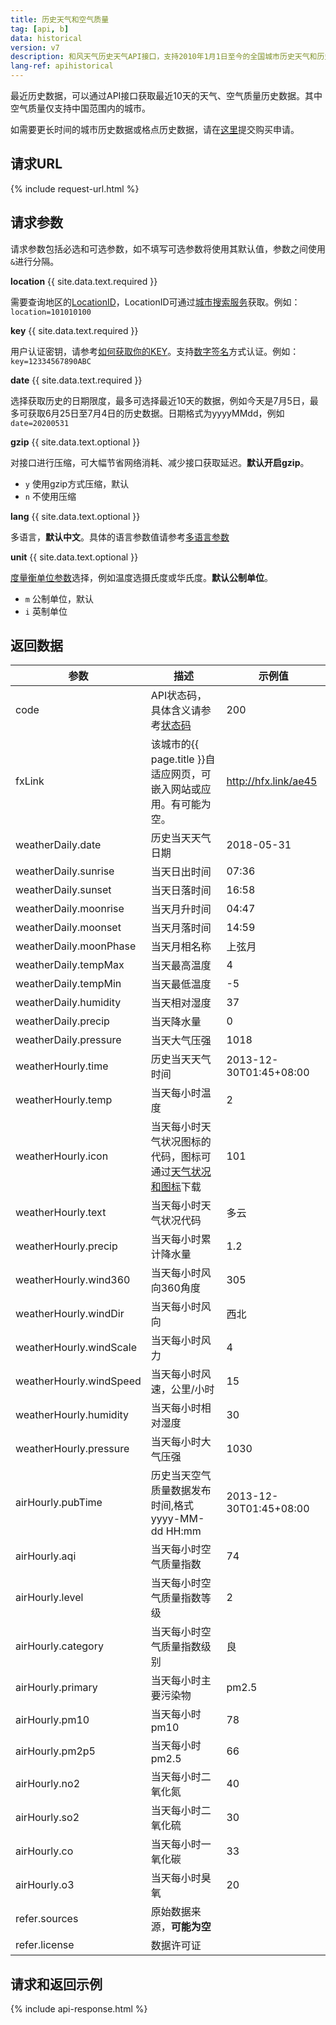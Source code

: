 ```yaml
---
title: 历史天气和空气质量
tag: [api, b]
data: historical
version: v7
description: 和风天气历史天气API接口，支持2010年1月1日至今的全国城市历史天气和历史空气质量AQI数据，历史天气API支持最近10天历史数据的查询，全部历史数据可选择一次性下载，具体方式请联系我们
lang-ref: apihistorical
---
```


最近历史数据，可以通过API接口获取最近10天的天气、空气质量历史数据。其中空气质量仅支持中国范围内的城市。

如需要更长时间的城市历史数据或格点历史数据，请在[这里](https://www.qweather.com/products/mad/historical-inquiry)提交购买申请。

## 请求URL

{% include request-url.html %}

## 请求参数

请求参数包括必选和可选参数，如不填写可选参数将使用其默认值，参数之间使用`&`进行分隔。

**location** {{ site.data.text.required }}

需要查询地区的[LocationID](/docs/start/glossary#locationid)，LocationID可通过[城市搜索服务](/docs/api/geo)获取。例如： `location=101010100`

**key** {{ site.data.text.required }}

用户认证密钥，请参考[如何获取你的KEY](/docs/start/get-api-key)。支持[数字签名](/docs/faq/technical#signature-authentication)方式认证。例如：`key=12334567890ABC`

**date** {{ site.data.text.required }}

选择获取历史的日期限度，最多可选择最近10天的数据，例如今天是7月5日，最多可获取6月25日至7月4日的历史数据。日期格式为yyyyMMdd，例如 `date=20200531`

**gzip** {{ site.data.text.optional }}

对接口进行压缩，可大幅节省网络消耗、减少接口获取延迟。**默认开启gzip**。

- `y` 使用gzip方式压缩，默认
- `n` 不使用压缩

**lang** {{ site.data.text.optional }}

多语言，**默认中文**。具体的语言参数值请参考[多语言参数](/docs/start/language)

**unit** {{ site.data.text.optional }}

[度量衡单位参数](/docs/start/unit)选择，例如温度选摄氏度或华氏度。**默认公制单位**。

- `m` 公制单位，默认
- `i` 英制单位

## 返回数据

| 参数                    | 描述                                                                            | 示例值                 |
| ----------------------- | ------------------------------------------------------------------------------- | ---------------------- |
| code                    | API状态码，具体含义请参考[状态码](/docs/start/status-code)                      | 200                    |
| fxLink                  | 该城市的{{ page.title }}自适应网页，可嵌入网站或应用。有可能为空。              | http://hfx.link/ae45   |
| weatherDaily.date       | 历史当天天气日期                                                                | 2018-05-31             |
| weatherDaily.sunrise    | 当天日出时间                                                                    | 07:36                  |
| weatherDaily.sunset     | 当天日落时间                                                                    | 16:58                  |
| weatherDaily.moonrise   | 当天月升时间                                                                    | 04:47                  |
| weatherDaily.moonset    | 当天月落时间                                                                    | 14:59                  |
| weatherDaily.moonPhase  | 当天月相名称                                                                    | 上弦月                 |
| weatherDaily.tempMax    | 当天最高温度                                                                    | 4                      |
| weatherDaily.tempMin    | 当天最低温度                                                                    | -5                     |
| weatherDaily.humidity   | 当天相对湿度                                                                    | 37                     |
| weatherDaily.precip     | 当天降水量                                                                      | 0                      |
| weatherDaily.pressure   | 当天大气压强                                                                    | 1018                   |
| weatherHourly.time      | 历史当天天气时间                                                                | 2013-12-30T01:45+08:00 |
| weatherHourly.temp      | 当天每小时温度                                                                  | 2                      |
| weatherHourly.icon      | 当天每小时天气状况图标的代码，图标可通过[天气状况和图标](/docs/start/icons)下载 | 101                    |
| weatherHourly.text      | 当天每小时天气状况代码                                                          | 多云                   |
| weatherHourly.precip    | 当天每小时累计降水量                                                            | 1.2                    |
| weatherHourly.wind360    | 当天每小时风向360角度                                                                                     | 305              |
| weatherHourly.windDir   | 当天每小时风向                                                                  | 西北                   |
| weatherHourly.windScale | 当天每小时风力                                                                  | 4                      |
| weatherHourly.windSpeed | 当天每小时风速，公里/小时                                                       | 15                     |
| weatherHourly.humidity  | 当天每小时相对湿度                                                              | 30                     |
| weatherHourly.pressure  | 当天每小时大气压强                                                              | 1030                   |
| airHourly.pubTime       | 历史当天空气质量数据发布时间,格式yyyy-MM-dd HH:mm                               | 2013-12-30T01:45+08:00 |
| airHourly.aqi           | 当天每小时空气质量指数                                                          | 74                     |
| airHourly.level         | 当天每小时空气质量指数等级                                                              | 2                     |
| airHourly.category      | 当天每小时空气质量指数级别                                                              | 良                     |
| airHourly.primary       | 当天每小时主要污染物                                                            | pm2.5                  |
| airHourly.pm10          | 当天每小时pm10                                                                  | 78                     |
| airHourly.pm2p5         | 当天每小时pm2.5                                                                 | 66                     |
| airHourly.no2           | 当天每小时二氧化氮                                                              | 40                     |
| airHourly.so2           | 当天每小时二氧化硫                                                              | 30                     |
| airHourly.co            | 当天每小时一氧化碳                                                              | 33                     |
| airHourly.o3            | 当天每小时臭氧                                                                  | 20                     |
| refer.sources           | 原始数据来源，**可能为空**                                                      |                        |
| refer.license           | 数据许可证                                                                      |                        |

## 请求和返回示例

{% include api-response.html %}

